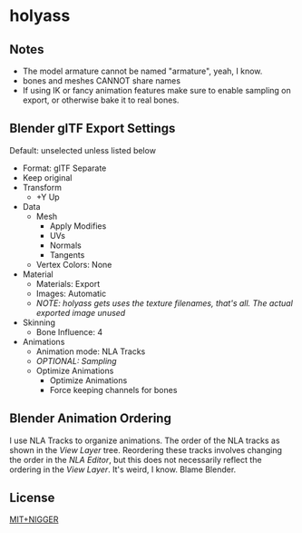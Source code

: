 # holyass

## Notes

* The model armature cannot be named "armature", yeah, I know.
* bones and meshes CANNOT share names
* If using IK or fancy animation features make sure to enable sampling on export, or otherwise bake it to real bones.

## Blender glTF Export Settings

Default: unselected unless listed below

* Format: glTF Separate
* Keep original
* Transform
  * +Y Up
* Data
  * Mesh
    * Apply Modifies
    * UVs
    * Normals
    * Tangents
  * Vertex Colors: None
* Material
  * Materials: Export
  * Images: Automatic
  * *NOTE: holyass gets uses the texture filenames, that's all. The actual exported image unused*
* Skinning
  * Bone Influence: 4
* Animations
  * Animation mode: NLA Tracks
  * *OPTIONAL: Sampling*
  * Optimize Animations
    * Optimize Animations
    * Force keeping channels for bones

## Blender Animation Ordering

I use NLA Tracks to organize animations. The order of the NLA tracks as shown in the *View Layer* tree. Reordering these tracks involves changing the order in the *NLA Editor*, but this does not necessarily reflect the ordering in the *View Layer*. It's weird, I know. Blame Blender.

## License

[MIT+NIGGER](https://plusnigger.autism.exposed/)

